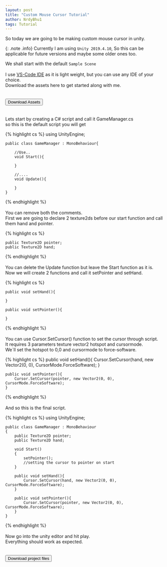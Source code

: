 ```yaml
---
layout: post
title: "Custom Mouse Cursor Tutorial"
author: NrdyBhu1
tags: Tutorial
---
```


So today we are going to be making custom mouse cursor in unity. 

{: .note .info}
Currently I am using `Unity 2019.4.10`, So this can be applicable for future versions and maybe some older ones too. 


We shall start with the default `Sample Scene` \
\
I use [VS-Code IDE](https://code.visualstudio.com) as it is light weight, but you can use any IDE of your choice. \
Download the assets here to get started along with me. \
\
\
<a href="{{ '/zips/Assets.zip' | relative_url }}"><button>Download Assets <i class="fas fa-download"></i></button></a> \
\
\
Lets start by creating a C# script and call it GameManager.cs \
so this is the default script you will get 


{% highlight cs %}
    using UnityEngine;

    public class GameManager : MonoBehaviour{
        
        //Use..
        void Start(){
            
        }

        //....
        void Update(){

        }
    }
{% endhighlight %}
\
\
You can remove both the comments. \
First we are going to declare 2 texture2ds before our start function and call them hand and pointer. 


{% highlight cs %}

    public Texture2D pointer;
    public Texture2D hand;

{% endhighlight %}
\
\
You can delete the Update function but leave the Start function as it is. \
Now we will create 2 functions and call it setPointer and setHand. 



{% highlight cs %}

    public void setHand(){
        
    }

    public void setPointer(){
        
    }

{% endhighlight %}
\
\
You can use Cursor.SetCursor() function to set the cursor through script. \
It requires 3 parameters texture vector2 hotspot and cursormode. \
We`ll set the hotspot to 0,0 and cursormode to force-software. 



{% highlight cs %}
    public void setHand(){
        Cursor.SetCursor(hand, new Vector2(0, 0), CursorMode.ForceSoftware);
    }

    public void setPointer(){
        Cursor.SetCursor(pointer, new Vector2(0, 0), CursorMode.ForceSoftware);
    }
{% endhighlight %}
\
\
And so this is the final script. 



{% highlight cs %}
    using UnityEngine;

    public class GameManager : MonoBehaviour
    {
        public Texture2D pointer;
        public Texture2D hand;

        void Start()
        {
            setPointer();
            //setting the cursor to pointer on start
        }

        public void setHand(){
            Cursor.SetCursor(hand, new Vector2(0, 0), CursorMode.ForceSoftware);
        }

        public void setPointer(){
            Cursor.SetCursor(pointer, new Vector2(0, 0), CursorMode.ForceSoftware);
        }
    }
{% endhighlight %}
\
\
Now go into the unity editor and hit play. \
Everything should work as expected. \
\
\
<a href="https://github.com/NrdyBhu1/Custom-Mouse-Cursor/archive/master.zip"><button>Download project files <i class="fas fa-download"></i></button></a> 
